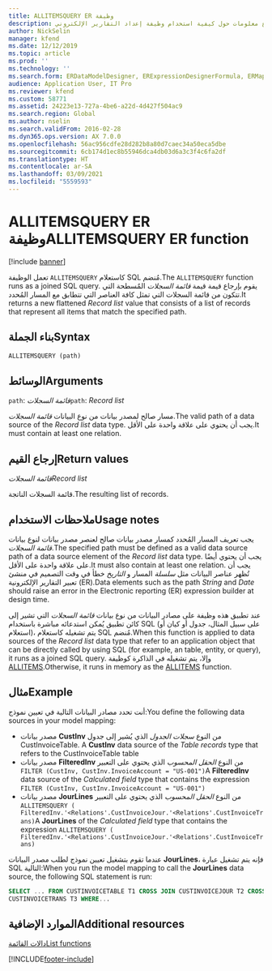 ```yaml
---
title: ALLITEMSQUERY ER وظيفة
description: يوفر هذا الموضوع معلومات حول كيفية استخدام وظيفة إعداد التقارير الإلكتروني ALLITEMSQUERY (ER).
author: NickSelin
manager: kfend
ms.date: 12/12/2019
ms.topic: article
ms.prod: ''
ms.technology: ''
ms.search.form: ERDataModelDesigner, ERExpressionDesignerFormula, ERMappedFormatDesigner, ERModelMappingDesigner
audience: Application User, IT Pro
ms.reviewer: kfend
ms.custom: 58771
ms.assetid: 24223e13-727a-4be6-a22d-4d427f504ac9
ms.search.region: Global
ms.author: nselin
ms.search.validFrom: 2016-02-28
ms.dyn365.ops.version: AX 7.0.0
ms.openlocfilehash: 56ac956cdfe28d282b8a80d7caec34a50eca5dbe
ms.sourcegitcommit: 6cb174d1ec8b55946dca4db03d6a3c3f4c6fa2df
ms.translationtype: HT
ms.contentlocale: ar-SA
ms.lasthandoff: 03/09/2021
ms.locfileid: "5559593"
---
```

# <a name="allitemsquery-er-function"></a><span data-ttu-id="62067-103">ALLITEMSQUERY ER وظيفة</span><span class="sxs-lookup"><span data-stu-id="62067-103">ALLITEMSQUERY ER function</span></span>

[!include [banner](../includes/banner.md)]

<span data-ttu-id="62067-104">تعمل الوظيفة `ALLITEMSQUERY` كاستعلام SQL مُنضم.</span><span class="sxs-lookup"><span data-stu-id="62067-104">The `ALLITEMSQUERY` function runs as a joined SQL query.</span></span> <span data-ttu-id="62067-105">يقوم بإرجاع قيمة قيمة *قائمة السجلات* المٌسطحة التي تتكون من قائمة السجلات التي تمثل كافة العناصر التي تتطابق مع المسار المُحدد.</span><span class="sxs-lookup"><span data-stu-id="62067-105">It returns a new flattened *Record list* value that consists of a list of records that represent all items that match the specified path.</span></span>

## <a name="syntax"></a><span data-ttu-id="62067-106">بناء الجملة</span><span class="sxs-lookup"><span data-stu-id="62067-106">Syntax</span></span>

```vb
ALLITEMSQUERY (path)
```

## <a name="arguments"></a><span data-ttu-id="62067-107">الوسائط</span><span class="sxs-lookup"><span data-stu-id="62067-107">Arguments</span></span>

<span data-ttu-id="62067-108">`path`: *قائمة السجلات*</span><span class="sxs-lookup"><span data-stu-id="62067-108">`path`: *Record list*</span></span>

<span data-ttu-id="62067-109">مسار صالح لمصدر بيانات من نوع البيانات *قائمة السجلات*.</span><span class="sxs-lookup"><span data-stu-id="62067-109">The valid path of a data source of the *Record list* data type.</span></span> <span data-ttu-id="62067-110">يجب أن يحتوي على علاقة واحدة على الأقل.</span><span class="sxs-lookup"><span data-stu-id="62067-110">It must contain at least one relation.</span></span>

## <a name="return-values"></a><span data-ttu-id="62067-111">إرجاع القيم</span><span class="sxs-lookup"><span data-stu-id="62067-111">Return values</span></span>

<span data-ttu-id="62067-112">*قائمة السجلات*</span><span class="sxs-lookup"><span data-stu-id="62067-112">*Record list*</span></span>

<span data-ttu-id="62067-113">قائمة السجلات الناتجة.</span><span class="sxs-lookup"><span data-stu-id="62067-113">The resulting list of records.</span></span>

## <a name="usage-notes"></a><span data-ttu-id="62067-114">ملاحظات الاستخدام</span><span class="sxs-lookup"><span data-stu-id="62067-114">Usage notes</span></span>

<span data-ttu-id="62067-115">يجب تعريف المسار المُحدد كمسار مصدر بيانات صالح لعنصر مصدر بيانات لنوع بيانات *قائمة السجلات*.</span><span class="sxs-lookup"><span data-stu-id="62067-115">The specified path must be defined as a valid data source path of a data source element of the *Record list* data type.</span></span> <span data-ttu-id="62067-116">يجب أن يحتوي أيضًا على علاقة واحدة على الأقل.</span><span class="sxs-lookup"><span data-stu-id="62067-116">It must also contain at least one relation.</span></span> <span data-ttu-id="62067-117">يجب أن تُظهر عناصر البيانات مثل *سلسلة* المسار و *التاريخ* خطأ في وقت التصميم في منشئ تعبير التقارير الإلكترونية (ER).</span><span class="sxs-lookup"><span data-stu-id="62067-117">Data elements such as the path *String* and *Date* should raise an error in the Electronic reporting (ER) expression builder at design time.</span></span>

<span data-ttu-id="62067-118">عند تطبيق هذه وظيفة على مصادر البيانات من نوع بيانات *قائمة السجلات* التي تشير إلى كائن تطبيق يُمكن استدعائه مباشرة باستخدام SQL (على سبيل المثال، جدول أو كيان أو استعلام)، يتم تشغيله كاستعلام SQL مُنضم.</span><span class="sxs-lookup"><span data-stu-id="62067-118">When this function is applied to data sources of the *Record list* data type that refer to an application object that can be directly called by using SQL (for example, an table, entity, or query), it runs as a joined SQL query.</span></span> <span data-ttu-id="62067-119">وإلا، يتم تشغيله في الذاكرة كوظيفة [ALLITEMS](er-functions-list-allitems.md).</span><span class="sxs-lookup"><span data-stu-id="62067-119">Otherwise, it runs in memory as the [ALLITEMS](er-functions-list-allitems.md) function.</span></span>

## <a name="example"></a><span data-ttu-id="62067-120">مثال</span><span class="sxs-lookup"><span data-stu-id="62067-120">Example</span></span>

<span data-ttu-id="62067-121">أنت تحدد مصادر البيانات التالية في تعيين نموذج:</span><span class="sxs-lookup"><span data-stu-id="62067-121">You define the following data sources in your model mapping:</span></span>

- <span data-ttu-id="62067-122">مصدر بيانات **CustInv** من النوع *سجلات الجدول* الذي يُشير إلى جدول CustInvoiceTable. </span><span class="sxs-lookup"><span data-stu-id="62067-122">A **CustInv** data source of the *Table records* type that refers to the CustInvoiceTable table</span></span>
- <span data-ttu-id="62067-123">مصدر بيانات **FilteredInv** من النوع *الحقل المحسوب* الذي يحتوي على التعبير `FILTER (CustInv, CustInv.InvoiceAccount = "US-001")`</span><span class="sxs-lookup"><span data-stu-id="62067-123">A **FilteredInv** data source of the *Calculated field* type that contains the expression `FILTER (CustInv, CustInv.InvoiceAccount = "US-001")`</span></span>
- <span data-ttu-id="62067-124">مصدر بيانات **JourLines** من النوع *الحقل المحسوب* الذي يحتوي على التعبير `ALLITEMSQUERY ( FilteredInv.'<Relations'.CustInvoiceJour.'<Relations'.CustInvoiceTrans)`</span><span class="sxs-lookup"><span data-stu-id="62067-124">A **JourLines** of the *Calculated field* type that contains the expression `ALLITEMSQUERY ( FilteredInv.'<Relations'.CustInvoiceJour.'<Relations'.CustInvoiceTrans)`</span></span>

<span data-ttu-id="62067-125">عندما تقوم بتشغيل تعيين نموذج لطلب مصدر البيانات **JourLines**، فإنه يتم تشغيل عبارة SQL التالية:</span><span class="sxs-lookup"><span data-stu-id="62067-125">When you run the model mapping to call the **JourLines** data source, the following SQL statement is run:</span></span>

```sql
SELECT ... FROM CUSTINVOICETABLE T1 CROSS JOIN CUSTINVOICEJOUR T2 CROSS JOIN
CUSTINVOICETRANS T3 WHERE...
```

## <a name="additional-resources"></a><span data-ttu-id="62067-126">الموارد الإضافية</span><span class="sxs-lookup"><span data-stu-id="62067-126">Additional resources</span></span>

[<span data-ttu-id="62067-127">دالات القائمة</span><span class="sxs-lookup"><span data-stu-id="62067-127">List functions</span></span>](er-functions-category-list.md)


[!INCLUDE[footer-include](../../../includes/footer-banner.md)]